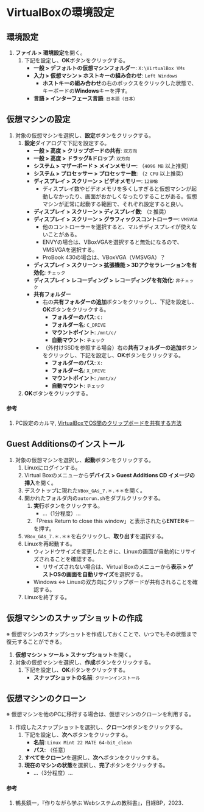# VirtualBoxの環境設定

## 環境設定
1. **ファイル > 環境設定**を開く。
   1. 下記を設定し、**OK**ボタンをクリックする。
      - **一般 > デフォルトの仮想マシンフォルダー**: `X:\VirtualBox VMs`
      - **入力 > 仮想マシン > ホストキーの組み合わせ**: `Left Windows`
        - **ホストキーの組み合わせ**の右のボックスをクリックした状態で、キーボードの**Windows**キーを押す。
      - **言語 > インターフェース言語**: `日本語（日本）`

## 仮想マシンの設定
1. 対象の仮想マシンを選択し、**設定**ボタンをクリックする。
   1. **設定**ダイアログで下記を設定する。
      - **一般 > 高度 > クリップボードの共有**: `双方向`
      - **一般 > 高度 > ドラッグ&ドロップ**: `双方向`
      - **システム > マザーボード > メインメモリー**: （`4096 MB` 以上推奨）
      - **システム > プロセッサー > プロセッサー数**: （`2 CPU` 以上推奨）
      - **ディスプレイ > スクリーン > ビデオメモリー**: `128MB`
        - ディスプレイ数やビデオメモリを多くしすぎると仮想マシンが起動しなかったり、画面がおかしくなったりすることがある。仮想マシンが正常に起動する範囲で、それぞれ設定すると良い。
      - **ディスプレイ > スクリーン > ディスプレイ数**: （`2` 推奨）
      - **ディスプレイ > スクリーン > グラフィックスコントローラー**: `VMSVGA`
        - 他のコントローラーを選択すると、マルチディスプレイが使えないことがある。
        - ENVYの場合は、VBoxVGAを選択すると無効になるので、VMSVGAを選択する。
        - ProBook 430の場合は、VBoxVGA（VMSVGA）？
      - **ディスプレイ > スクリーン > 拡張機能 > 3Dアクセラレーションを有効化**: `チェック`
      - **ディスプレイ > レコーディング > レコーディングを有効化**: `非チェック`
      - **共有フォルダー**
        - 右の**共有フォルダーの追加**ボタンをクリックし、下記を設定し、**OK**ボタンをクリックする。
          - **フォルダーのパス**: `C:`
          - **フォルダー名**: `C_DRIVE`
          - **マウントポイント**: `/mnt/c/`
          - **自動マウント**: `チェック`
        - （外付けSSDを参照する場合）右の**共有フォルダーの追加**ボタンをクリックし、下記を設定し、**OK**ボタンをクリックする。
          - **フォルダーのパス**: `X:`
          - **フォルダー名**: `X_DRIVE`
          - **マウントポイント**: `/mnt/x/`
          - **自動マウント**: `チェック`
   2. **OK**ボタンをクリックする。

#### 参考
1. PC設定のカルマ, [VirtualBoxでOS間のクリップボードを共有する方法](https://pc-karuma.net/virtualbox-clipboard-share/)

## Guest Additionsのインストール
1. 対象の仮想マシンを選択し、**起動**ボタンをクリックする。
   1. Linuxにログインする。
   2. Virtual Boxのメニューから**デバイス > Guest Additions CD イメージの挿入**を開く。
   3. デスクトップに現れた`VBox_GAs_7.＊.＊＊`を開く。
   4. 開かれたフォルダ内の`autorun.sh`をダブルクリックする。
      1. **実行**ボタンをクリックする。
         - ...（1分程度）...
      2. 「Press Return to close this window」と表示されたら**ENTER**キーを押す。
   5. `VBox_GAs_7.＊.＊＊`を右クリックし、**取り出す**を選択する。
   6. Linuxを再起動する。
      - ウィンドウサイズを変更したときに、Linuxの画面が自動的にリサイズされることを確認する。
        - リサイズされない場合は、Virtual Boxのメニューから**表示 > ゲストOSの画面を自動リサイズ**を選択する。
      - Windows <-> Linuxの双方向にクリップボードが共有されることを確認する。
   7. Linuxを終了する。

## 仮想マシンのスナップショットの作成
※ 仮想マシンのスナップショットを作成しておくことで、いつでもその状態まで復元することができる。

1. **仮想マシン > ツール > スナップショット**を開く。
2. 対象の仮想マシンを選択し、**作成**ボタンをクリックする。
   1. 下記を設定し、**OK**ボタンをクリックする。
      - **スナップショットの名前**: `クリーンインストール`

## 仮想マシンのクローン
※ 仮想マシンを他のPCに移行する場合は、仮想マシンのクローンを利用する。

1. 作成したスナップショットを選択し、**クローン**ボタンをクリックする。
   1. 下記を設定し、**次へ**ボタンをクリックする。
      - **名前**: `Linux Mint 22 MATE 64-bit_clean`
      - **パス**: （任意）
   2. **すべてをクローン**を選択し、**次へ**ボタンをクリックする。
   3. **現在のマシンの状態**を選択し、**完了**ボタンをクリックする。
      - ...（3分程度）...

#### 参考
1. 鶴長鎮一，『作りながら学ぶ Webシステムの教科書』，日経BP，2023．
